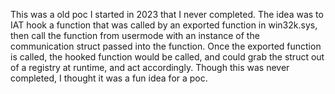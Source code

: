 This was a old poc I started in 2023 that I never completed.
The idea was to IAT hook a function that was called by an exported function in win32k.sys, then call the function from usermode with an instance of the communication struct passed into the function.
Once the exported function is called, the hooked function would be called, and could grab the struct out of a registry at runtime, and act accordingly.
Though this was never completed, I thought it was a fun idea for a poc.

